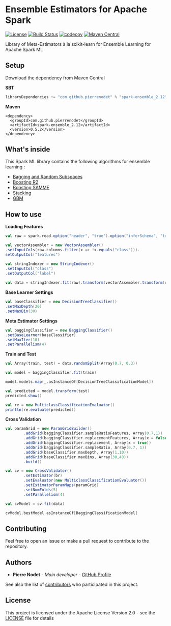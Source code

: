 # Ensemble Estimators for Apache Spark
[![License](https://img.shields.io/badge/license-Apache--2.0-blue.svg)](https://github.com/pierrenodet/spark-ensemble/blob/master/LICENSE)
[![Build Status](https://travis-ci.org/pierrenodet/spark-ensemble.svg?branch=master)](https://travis-ci.org/pierrenodet/spark-ensemble)
[![codecov](https://codecov.io/gh/pierrenodet/spark-ensemble/branch/master/graph/badge.svg)](https://codecov.io/gh/pierrenodet/spark-ensemble)
[![Maven Central](https://img.shields.io/maven-central/v/com.github.pierrenodet/spark-ensemble_2.12.svg?label=maven-central&colorB=blue)](https://search.maven.org/search?q=g:%22com.github.pierrenodet%22%20AND%20a:%22spark-ensemble_2.12%22)

Library of Meta-Estimators à la scikit-learn for Ensemble Learning for Apache Spark ML

## Setup

Download the dependency from Maven Central

**SBT**

```scala
libraryDependencies += "com.github.pierrenodet" % "spark-ensemble_2.12" % "0.5.2"
```

**Maven**

```maven-pom
<dependency>
  <groupId>com.github.pierrenodet</groupId>
  <artifactId>spark-ensemble_2.12</artifactId>
  <version>0.5.2</version>
</dependency>
```

## What's inside

This Spark ML library contains the following algorithms for ensemble learning :

 * [Bagging and Random Subspaces](https://pdfs.semanticscholar.org/d38f/979ad85d59fc93058279010efc73a24a712c.pdf)
 * [Boosting R2](https://pdfs.semanticscholar.org/8d49/e2dedb817f2c3330e74b63c5fc86d2399ce3.pdf)
 * [Boosting SAMME](https://web.stanford.edu/~hastie/Papers/samme.pdf)
 * [Stacking](https://en.wikipedia.org/wiki/Ensemble_learning#Stacking)
 * [GBM](https://statweb.stanford.edu/~jhf/ftp/trebst.pdf)

## How to use

**Loading Features**

```scala
val raw = spark.read.option("header", "true").option("inferSchema", "true").csv("src/test/resources/data/iris/train.csv")

val vectorAssembler = new VectorAssembler()
.setInputCols(raw.columns.filter(x => !x.equals("class"))).
setOutputCol("features")

val stringIndexer = new StringIndexer()
.setInputCol("class")
.setOutputCol("label")
    
val data = stringIndexer.fit(raw).transform(vectorAssembler.transform(raw))
```

**Base Learner Settings**

```scala
val baseClassifier = new DecisionTreeClassifier()
.setMaxDepth(20)
.setMaxBin(30)
```

**Meta Estimator Settings**

```scala
val baggingClassifier = new BaggingClassifier()
.setBaseLearner(baseClassifier)
.setMaxIter(10)
.setParallelism(4)
```

**Train and Test**

```scala
val Array(train, test) = data.randomSplit(Array(0.7, 0.3))

val model = baggingClassifier.fit(train)

model.models.map(_.asInstanceOf[DecisionTreeClassificationModel])

val predicted = model.transform(test)
predicted.show()

val re = new MulticlassClassificationEvaluator()
println(re.evaluate(predicted))
```

**Cross Validation**

```scala
val paramGrid = new ParamGridBuilder()
        .addGrid(baggingClassifier.sampleRatioFeatures, Array(0.7,1))
        .addGrid(baggingClassifier.replacementFeatures, Array(x = false))
        .addGrid(baggingClassifier.replacement, Array(x = true))
        .addGrid(baggingClassifier.sampleRatio, Array(0.7, 1))
        .addGrid(baseClassifier.maxDepth, Array(1,10))
        .addGrid(baseClassifier.maxBins, Array(30,40))
        .build()

val cv = new CrossValidator()
        .setEstimator(br)
        .setEvaluator(new MulticlassClassificationEvaluator())
        .setEstimatorParamMaps(paramGrid)
        .setNumFolds(5)
        .setParallelism(4)

val cvModel = cv.fit(data)

cvModel.bestModel.asInstanceOf[BaggingClassificationModel]
```

## Contributing

Feel free to open an issue or make a pull request to contribute to the repository.

## Authors

* **Pierre Nodet** - *Main developer* - [GitHub Profile](https://github.com/pierrenodet)

See also the list of [contributors](https://github.com/pierrenodet/spark-bagging/graphs/contributors) who participated in this project.

## License

This project is licensed under the Apache License Version 2.0 - see the [LICENSE](LICENSE) file for details
